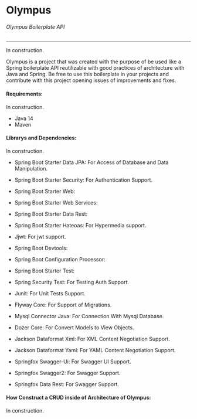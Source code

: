 # Olympus
###### Olympus Boilerplate API
-------------------------------------

In construction.

Olympus is a project that was created with the purpose of be used like a Spring boilerplate API reutilizable with good practices of architecture with Java and Spring. Be free to use this boilerplate in your projects and contribute with this project opening issues of improvements and fixes.


#### Requirements:
In construction.
- Java 14
- Maven

#### Librarys and Dependencies:
In construction.

- Spring Boot Starter Data JPA:
For Access of Database and Data Manipulation.
- Spring Boot Starter Security:
For Authentication Support.
- Spring Boot Starter Web:

- Spring Boot Starter Web Services:

- Spring Boot Starter Data Rest:

- Spring Boot Starter Hateoas:
For Hypermedia support.
- Jjwt:
For jwt support.
- Spring Boot Devtools:

- Spring Boot Configuration Processor:

- Spring Boot Starter Test:

- Spring Security Test:
For Testing Auth Support.
- Junit:
For Unit Tests Support.
- Flyway Core:
For Support of Migrations.
- Mysql Connector Java:
For Connection With Mysql Database.
- Dozer Core:
For Convert Models to View Objects.
- Jackson Dataformat Xml:
For XML Content Negotiation Support.
- Jackson Dataformat Yaml:
For YAML Content Negotiation Support.
- Springfox Swagger-Ui:
For Swagger UI Support.
- Springfox Swagger2:
For Swagger Support.
- Springfox Data Rest:
For Swagger Support.


#### How Construct a CRUD inside of Architecture of Olympus:
In construction.
